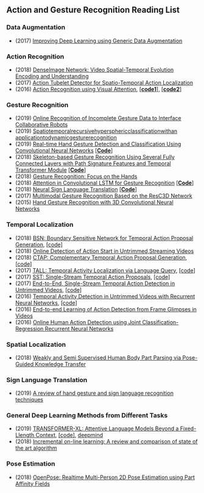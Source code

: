 ###
## Action and Gesture Recognition Reading List
### Data Augmentation
* (2017) [Improving Deep Learning using Generic Data Augmentation](https://arxiv.org/pdf/1708.06020.pdf)

### Action Recognition
* (2018) [DenseImage Network: Video Spatial-Temporal Evolution Encoding and Understanding](https://arxiv.org/pdf/1805.07550.pdf)
* (2017) [Action Tubelet Detector for Spatio-Temporal Action Localization](https://arxiv.org/pdf/1705.01861v3.pdf)
* (2016) [Action Recognition using Visual Attention](https://arxiv.org/pdf/1511.04119v3.pdf), [[**code1**]](https://github.com/gaoqianmiao/Summer-project), [[**code2**]](https://github.com/kracwarlock/action-recognition-visual-attention)

### Gesture Recognition
* (2019) [Online Recognition of Incomplete Gesture Data to Interface Collaborative Robots](https://ieeexplore.ieee.org/abstract/document/8614436)
* (2019) [Spatiotemporalrecursivehypersphericclassificationwithan applicationtodynamicgesturerecognition](https://reader.elsevier.com/reader/sd/pii/S0004370218307513?token=D321CFFC2F6546BB36B408D088332C8EC6C78D10BBBE086191E86C3ED30A84BD09EBDF5071F333AAE673E15F6B7555A3)
* (2019) [Real-time Hand Gesture Detection and Classification Using Convolutional Neural Networks](https://arxiv.org/pdf/1901.10323.pdf) [[**Code**]](https://github.com/ahmetgunduz/Real-time-GesRec)
* (2018) [Skeleton-based Gesture Recognition Using Several Fully Connected Layers with Path Signature Features and Temporal Transformer Module](https://arxiv.org/pdf/1811.07081v2.pdf) [[**Code**]](https://github.com/LiChenyang-Github/Temporal-Transformer-Module)
* (2018) [Gesture Recognition: Focus on the Hands](http://openaccess.thecvf.com/content_cvpr_2018/papers/Narayana_Gesture_Recognition_Focus_CVPR_2018_paper.pdf)
* (2018) [Attention in Convolutional LSTM for Gesture Recognition](https://papers.nips.cc/paper/7465-attention-in-convolutional-lstm-for-gesture-recognition.pdf) [[**Code**]](https://github.com/GuangmingZhu/AttentionConvLSTM)
* (2018) [Neural Sign Language Translation](http://openaccess.thecvf.com/content_cvpr_2018/papers/Camgoz_Neural_Sign_Language_CVPR_2018_paper.pdf) [[**Code**]](https://github.com/neccam/nslt)
* (2017) [Multimodal Gesture Recognition Based on the ResC3D Network](http://openaccess.thecvf.com/content_ICCV_2017_workshops/papers/w44/Miao_Multimodal_Gesture_Recognition_ICCV_2017_paper.pdf)
* (2015) [Hand Gesture Recognition with 3D Convolutional Neural Networks](https://research.nvidia.com/sites/default/files/pubs/2015-06_Hand-Gesture-Recognition/CVPRW2015-3DCNN.pdf)


### Temporal Localization
* (2018) [BSN: Boundary Sensitive Network for Temporal Action Proposal Generation](https://arxiv.org/pdf/1806.02964v3.pdf), [[code]](https://github.com/wzmsltw/BSN-boundary-sensitive-network)
* (2018) [Online Detection of Action Start in Untrimmed,Streaming Videos](http://openaccess.thecvf.com/content_ECCV_2018/papers/Zheng_Shou_Online_Detection_of_ECCV_2018_paper.pdf)
* (2018) [CTAP: Complementary Temporal Action Proposal Generation](https://arxiv.org/pdf/1807.04821.pdf), [[code]](https://github.com/jiyanggao/CTAP)
* (2017) [TALL: Temporal Activity Localization via Language Query](https://arxiv.org/pdf/1705.02101v2.pdf), [[code]](https://github.com/jiyanggao/TALL)
* (2017) [SST: Single-Stream Temporal Action Proposals](http://vision.stanford.edu/pdf/buch2017cvpr.pdf), [[code]](https://github.com/shyamal-b/sst/)
* (2017) [End-to-End, Single-Stream Temporal Action Detection in Untrimmed Videos](http://vision.stanford.edu/pdf/buch2017bmvc.pdf), [[code]](https://github.com/shyamal-b/ss-tad)
* (2016) [Temporal Activity Detection in Untrimmed Videos with Recurrent Neural Networks](https://arxiv.org/pdf/1608.08128v3.pdf), [[code]](https://github.com/imatge-upc/activitynet-2016-cvprw)
* (2016) [End-to-end Learning of Action Detection from Frame Glimpses in Videos](http://ai.stanford.edu/~syyeung/resources/YeuRusMorLiCvpr16.pdf)
* (2016) [Online Human Action Detection using Joint Classification-Regression Recurrent Neural Networks](https://arxiv.org/pdf/1604.05633.pdf)

### Spatial Localization
* (2018) [Weakly and Semi Supervised Human Body Part Parsing via Pose-Guided Knowledge Transfer](https://arxiv.org/pdf/1805.04310v1.pdf)

### Sign Language Translation
* (2019) [A review of hand gesture and sign language recognition techniques](https://link.springer.com/content/pdf/10.1007%2Fs13042-017-0705-5.pdf)

### General Deep Learning Methods from Different Tasks
* (2019) [TRANSFORMER-XL: Attentive Language Models Beyond a Fixed-Llength Context](https://arxiv.org/pdf/1901.02860.pdf), [[code]](https://github.com/kimiyoung/transformer-xl), [deepmind](https://ai.googleblog.com/2019/01/transformer-xl-unleashing-potential-of.html)
* (2018) [Incremental on-line learning: A review and comparison of state of the art algorithm](https://www.sciencedirect.com/science/article/pii/S0925231217315928)

### Pose Estimation
* (2018) [OpenPose: Realtime Multi-Person 2D Pose Estimation using Part Affinity Fields](https://arxiv.org/pdf/1812.08008.pdf)